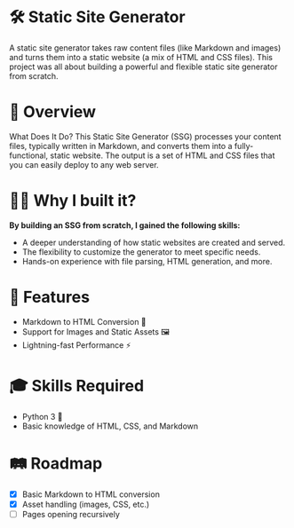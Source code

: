 # 🛠️ Static Site Generator
A static site generator takes raw content files (like Markdown and images) and turns them into a static website (a mix of HTML and CSS files). This project was all about building a powerful and flexible static site generator from scratch. 

# 📖 Overview
What Does It Do?
This Static Site Generator (SSG) processes your content files, typically written in Markdown, and converts them into a fully-functional, static website. The output is a set of HTML and CSS files that you can easily deploy to any web server.

# 👨‍🔧 Why I built it?
**By building an SSG from scratch, I gained the following skills:**

- A deeper understanding of how static websites are created and served.
- The flexibility to customize the generator to meet specific needs.
- Hands-on experience with file parsing, HTML generation, and more.
# 🚀 Features
- Markdown to HTML Conversion 📝
- Support for Images and Static Assets 🖼️
- Lightning-fast Performance ⚡
# 🎓 Skills Required
- Python 3  🐍
- Basic knowledge of HTML, CSS, and Markdown


# 🛤️ Roadmap
- [x] Basic Markdown to HTML conversion 
- [x] Asset handling (images, CSS, etc.) 
- [ ] Pages opening recursively 
